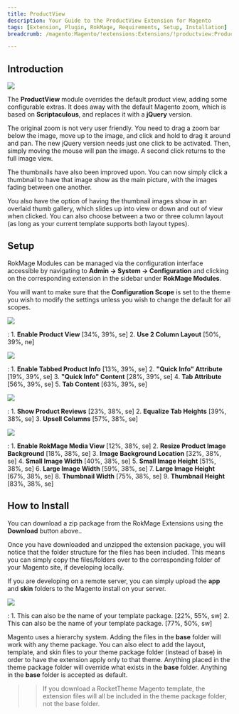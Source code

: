 ```yaml
---
title: ProductView
description: Your Guide to the ProductView Extension for Magento
tags: [Extension, Plugin, RokMage, Requirements, Setup, Installation]
breadcrumb: /magento:Magento/!extensions:Extensions/!productview:ProductView

---
```


Introduction
-----

![][demo]

The **ProductView** module overrides the default product view, adding some configurable extras. It does away with the default Magento zoom, which is based on **Scriptaculous**, and replaces it with a **jQuery** version.

The original zoom is not very user friendly. You need to drag a zoom bar below the image, move up to the image, and click and hold to drag it around and pan. The new jQuery version needs just one click to be activated. Then, simply moving the mouse will pan the image. A second click returns to the full image view.

The thumbnails have also been improved upon. You can now simply click a thumbnail to have that image show as the main picture, with the images fading between one another.

You also have the option of having the thumbnail images show in an overlaid thumb gallery, which slides up into view or down and out of view when clicked. You can also choose between a two or three column layout (as long as your current template supports both layout types). 

Setup
-----

RokMage Modules can be managed via the configuration interface accessible by navigating to **Admin -> System -> Configuration** and clicking on the corresponding extension in the sidebar under **RokMage Modules**. 

You will want to make sure that the **Configuration Scope** is set to the theme you wish to modify the settings unless you wish to change the default for all scopes.

![][extension1]

:	1. **Enable Product View**  [34%, 39%, se]
	2. **Use 2 Column Layout**  [50%, 39%, ne]

![][extension2]

:	1. **Enable Tabbed Product Info**  [13%, 39%, se]
	2. **"Quick Info" Attribute**  [19%, 39%, se]
	3. **"Quick Info" Content**  [28%, 39%, se]
	4. **Tab Attribute**  [56%, 39%, se]
	5. **Tab Content**  [63%, 39%, se]

![][extension3]

:	1. **Show Product Reviews**  [23%, 38%, se]
	2. **Equalize Tab Heights**  [39%, 38%, se]
	3. **Upsell Columns**  [57%, 38%, se]

![][extension4]

:	1. **Enable RokMage Media View**  [12%, 38%, se]
	2. **Resize Product Image Background**  [18%, 38%, se]
	3. **Image Background Location**  [32%, 38%, se]
	4. **Small Image Width**  [40%, 38%, se]
	5. **Small Image Height**  [51%, 38%, se]
	6. **Large Image Width**  [59%, 38%, se]
	7. **Large Image Height**  [67%, 38%, se]
	8. **Thumbnail Width**  [75%, 38%, se]
	9. **Thumbnail Height**  [83%, 38%, se]

How to Install
-----

You can download a zip package from the RokMage Extensions using the **Download** button above..

Once you have downloaded and unzipped the extension package, you will notice that the folder structure for the files has been included. This means you can simply copy the files/folders over to the corresponding folder of your Magento site, if developing locally. 

If you are developing on a remote server, you can simply upload the **app** and **skin** folders to the Magento install on your server.

![][installation]

:	1. This can also be the name of your template package. [22%, 55%, sw]
	2. This can also be the name of your template package. [77%, 50%, sw]

Magento uses a hierarchy system. Adding the files in the **base** folder will work with any theme package. You can also elect to add the layout, template, and skin files to your theme package folder (instead of base) in order to have the extension apply only to that theme. Anything placed in the theme package folder will override what exists in the **base** folder. Anything in the **base** folder is accepted as default.

>> If you download a RocketTheme Magento template, the extension files will all be included in the theme package folder, not the base folder.

[installation]: assets/installation.jpg
[download]: http://www.rockettheme.com/magento-downloads/1807-extension
[extension1]: assets/extension_1.jpeg
[extension2]: assets/extension_2.jpeg
[extension3]: assets/extension_3.jpeg
[extension4]: assets/extension_4.jpeg
[demo]: assets/demo_productview.jpeg